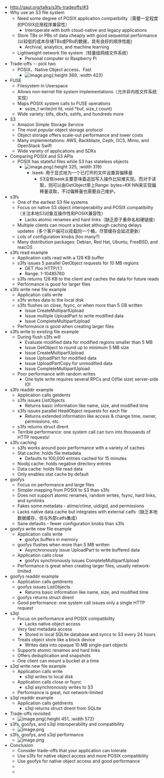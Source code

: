 - http://gaul.org/talks/s3fs-tradeoffs/#3
- Why use an S3 file system
	- Need some degree of POSIX application compatibility（需要一定程度的POSIX应用程序兼容性）
		- Interoperate with both cloud-native and legacy applications
	- Store TBs or PBs of data cheaply with good sequential performance (以较低的成本存储TBs或PBs的数据，具有良好的顺序性能)
		- Archival, analytics, and machine learning
	- Lightweight network file system（轻量级网络文件系统）
		- Personal computer or Raspberry Pi
- Trade-offs -- pick two
	- POSIX、Native Object access、Fast
		- ![image.png](../assets/image_1668592301339_0.png){:height 369, :width 423}
- FUSE
	- Filesystem in Userspace
	- Allows non-kernel file system implementations（允许非内核文件系统实现）
	- Maps POSIX system calls to FUSE operations
		- ssize_t write(int fd, void *buf, size_t count)
	- Wide variety: btfs, dbxfs, sshfs, and hundreds more
- S3
	- Amazon Simple Storage Service
	- The most popular object storage protocol
	- Object storage offers scale-out performance and lower costs
	- Many implementations: AWS, Backblaze, Ceph, GCS, Minio, and OpenStack Swift
	- Wide variety of applications and SDKs
- Comparing POSIX and S3 APIs
	- POSIX has stateful files while S3 has stateless objects
		- ![image.png](../assets/image_1668592468167_0.png){:height 325, :width 319}
			- lseek: 用于显式地为一个已打开的文件设置其偏移量
				- S3没有lseek主要意味着追加写入操作比较难实现。而对于读取，则可以由GetObject带上Range: bytes=KK-NN来实现偏移量读取，不过偏移量也需要自己维护。
- s3fs
	- One of the earliest S3 file systems
	- Focus on native S3 object interoperability and POSIX compatibility（关注本地S3对象互操作性和POSIX兼容性）
		- Lacks atomic renames and hard links（缺乏原子重命名和硬链接）
	- Multiple clients can mount a bucket although caching delays updates（多个客户端可以挂载同一个桶，尽管缓存会延迟更新）
	- Lots of configuration knobs (too many?)
	- Many distribution packages: Debian, Red Hat, Ubuntu, FreeBSD, and macOS
- s3fs read example
	- Application calls read with a 128 KB buffer
	- s3fs issues 5 parallel GetObject requests for 10 MB regions
		- GET /foo HTTP/1.1
		- Range: 1-10485760
	- s3fs returns 128 KB to the client and caches the data for future reads
	- Performance is good for larger files
- s3fs write new file example
	- Application calls write
	- s3fs writes data to the local disk
	- s3fs flushes on close, fsync, or when more than 5 GB written
		- Issue CreateMultipartUpload
		- Issue multiple UploadPart to write modified data
		- Issue CompleteMultipartUpload
	- Performance is good when creating larger files
- s3fs write to existing file example
	- During flush s3fs will
		- Evaluate modified data for modified regions smaller than 5 MB
		- Issue GetObject to round up to minimum 5 MB size
		- Issue CreateMultipartUpload
		- Issue UploadPart for modified data
		- Issue UploadPartCopy for unmodified data
		- Issue CompleteMultipartUpload
	- Poor performance with random writes
		- One byte write requires several RPCs and O(file size) server-side IO!
- s3fs readdir example
	- Application calls getdents
	- s3fs issues ListObjects
		- Returns basic information like name, size, and modified time
	- s3fs issues parallel HeadObject requests for each file
		- Returns extended information like access & change time, owner, permissions, etc.
	- s3fs returns struct dirent
	- Terrible performance: one system call can turn into thousands of HTTP requests!
- s3fs caching
	- s3fs works around poor performance with a variety of caches
	- Stat cache: holds file metadata
		- Defaults to 100,000 entries cached for 15 minutes
	- Noobj cache: holds negative directory entries
	- Data cache: holds file read data
	- Only enables stat cache by default
- goofys
	- Focus on performance and large files
	- Simpler mapping from POSIX to S3 than s3fs
	- Does not support atomic renames, random writes, fsync, hard links, and symlinks
	- Fakes some metadata - atime/ctime, uid/gid, and permissions
	- Lacks native data cache but integrates with external catfs（缺乏本地数据缓存，但与外部catfs集成）
	- Sane defaults - fewer configuration knobs than s3fs
- goofys write new file example
	- Application calls write
		- goofys buffers in memory
	- goofys flushes when more than 5 MB written
		- Asynchronously issue UploadPart to write buffered data
	- Application calls close
		- goofys synchronously issues CompleteMultipartUpload
	- Performance is great when creating larger files, usually network-limited
- goofys readdir example
	- Application calls getdirents
	- goofys issues ListObjects
		- Returns basic information like name, size, and modified time
	- goofys returns struct dirent
	- Good performance: one system call issues only a single HTTP request
- s3ql
	- Focus on performance and POSIX compatibility
		- Lacks native object access
	- Very fast metadata access
		- Stored in local SQLite database and syncs to S3 every 24 hours
	- Treats object store like a block device
		- Writes data into opaque 10 MB single-part objects
	- Supports atomic renames and hard links
	- Offers deduplication and snapshots
	- One client can mount a bucket at a time
- s3ql write new file example
	- Application calls write
		- s3ql writes to local disk
	- Application calls close or fsync
		- s3ql asynchronously writes to S3
	- Performance is great, not network-limited
- s3ql readdir example
	- Application calls getdirents
		- s3ql returns struct dirent from SQLite
- Trade-offs revisited
	- ![image.png](../assets/image_1668594077236_0.png){:height 451, :width 572}
- s3fs, goofys, and s3ql interoperability and compatibility
	- ![image.png](../assets/image_1668594345950_0.png)
- s3fs, goofys, and s3ql performance
	- ![image.png](../assets/image_1668594816637_0.png)
- Conclusion
	- Consider trade-offs that your application can tolerate
	- Use s3fs for native object access and more POSIX compatibility
	- Use goofys for native object access and good performance
	-
	-